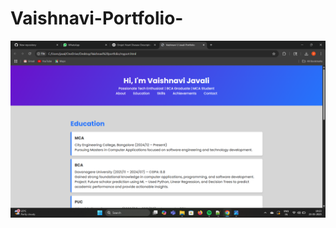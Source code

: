 # Vaishnavi-Portfolio-
![image_alt](https://github.com/vaishnavijavali/Vaishnavi-Portfolio-/blob/a0451bd8e93db2601d0129a356f478a5aad5a98f/Screenshot%20(12).png)
